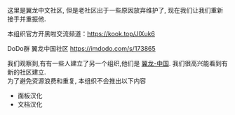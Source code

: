 
这里是翼龙中文社区, 但是老社区出于一些原因放弃维护了, 现在我们让我们重新接手并重振他.

本组织官方开黑啦交流频道：https://kook.top/JlXuk6

DoDo群 翼龙中国社区 https://imdodo.com/s/173865

我们观察到,有有一些人建立了另一个组织,他们是 [翼龙-中国](https://github.com/pterodactyl-china). 我们很高兴能看到有新的社区建立.  
为了避免资源浪费和重复, 本组织不会推出以下内容

- 面板汉化
- 文档汉化
